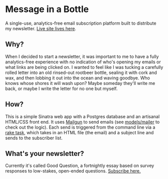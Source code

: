 # Message in a Bottle

A single-use, analytics-free email subscription platform built to distribute my newsletter. [Live site lives here](http://letters.evangelinegarreau.com/).

## Why?

When I decided to start a newsletter, it was important to me to have a fully analytics-free experience with no indication of who's opening my emails or what links are being clicked on. I wanted to feel like I was tucking a carefully rolled letter into an old rinsed-out rootbeer bottle, sealing it with cork and wax, and then lobbing it out into the ocean and waving goodbye. Who knows whose shores it will wash upon? Maybe someday they'll write me back, or maybe I write the letter for no one but myself.

## How?

This is a simple Sinatra web app with a Postgres database and an artisanal HTML/CSS front end. It uses [Mailgun](https://www.mailgun.com/) to send emails (see [models/mailer](models/mailer.rb) to check out the logic). Each send is triggered from the command line via a [rake task](Rakefile), which takes in an HTML file (the email) and a subject line and sends to the subscriber list.

## What's your newsletter?

Currently it's called Good Question, a fortnightly essay based on survey responses to low-stakes, open-ended questions. [Subscribe here.](http://letters.evangelinegarreau.com/subscribe)
